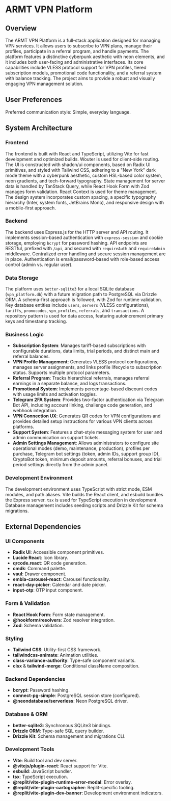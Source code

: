 # ARMT VPN Platform

## Overview

The ARMT VPN Platform is a full-stack application designed for managing VPN services. It allows users to subscribe to VPN plans, manage their profiles, participate in a referral program, and handle payments. The platform features a distinctive cyberpunk aesthetic with neon elements, and it includes both user-facing and administrative interfaces. Its core capabilities include VLESS protocol support for VPN profiles, tiered subscription models, promotional code functionality, and a referral system with balance tracking. The project aims to provide a robust and visually engaging VPN management solution.

## User Preferences

Preferred communication style: Simple, everyday language.

## System Architecture

### Frontend

The frontend is built with React and TypeScript, utilizing Vite for fast development and optimized builds. Wouter is used for client-side routing. The UI is constructed with shadcn/ui components, based on Radix UI primitives, and styled with Tailwind CSS, adhering to a "New York" dark mode theme with a cyberpunk aesthetic, custom HSL-based color system, neon gradients, and tech-forward typography. State management for server data is handled by TanStack Query, while React Hook Form with Zod manages form validation. React Context is used for theme management. The design system incorporates custom spacing, a specific typography hierarchy (Inter, system fonts, JetBrains Mono), and responsive design with a mobile-first approach.

### Backend

The backend uses Express.js for the HTTP server and API routing. It implements session-based authentication with `express-session` and cookie storage, employing `bcrypt` for password hashing. API endpoints are RESTful, prefixed with `/api`, and secured with `requireAuth` and `requireAdmin` middleware. Centralized error handling and secure session management are in place. Authentication is email/password-based with role-based access control (admin vs. regular user).

### Data Storage

The platform uses `better-sqlite3` for a local SQLite database (`vpn_platform.db`) with a future migration path to PostgreSQL via Drizzle ORM. A schema-first approach is followed, with Zod for runtime validation. Key database entities include `users`, `servers` (VLESS configurations), `tariffs`, `promocodes`, `vpn_profiles`, `referrals`, and `transactions`. A repository pattern is used for data access, featuring autoincrement primary keys and timestamp tracking.

### Business Logic

- **Subscription System**: Manages tariff-based subscriptions with configurable durations, data limits, trial periods, and distinct main and referral balances.
- **VPN Profile Management**: Generates VLESS protocol configurations, manages server assignments, and links profile lifecycle to subscription status. Supports multiple protocol parameters.
- **Referral Program**: Tracks hierarchical referrals, manages referral earnings in a separate balance, and logs transactions.
- **Promotional System**: Implements percentage-based discount codes with usage limits and activation toggles.
- **Telegram 2FA System**: Provides two-factor authentication via Telegram Bot API, including account linking, challenge code generation, and webhook integration.
- **VPN Connection UX**: Generates QR codes for VPN configurations and provides detailed setup instructions for various VPN clients across platforms.
- **Support System**: Features a chat-style messaging system for user and admin communication on support tickets.
- **Admin Settings Management**: Allows administrators to configure site operational modes (demo, maintenance, production), profiles per purchase, Telegram bot settings (token, admin IDs, support group ID), CryptoBot token, minimum deposit amounts, referral bonuses, and trial period settings directly from the admin panel.

### Development Environment

The development environment uses TypeScript with strict mode, ESM modules, and path aliases. Vite builds the React client, and esbuild bundles the Express server. `tsx` is used for TypeScript execution in development. Database management includes seeding scripts and Drizzle Kit for schema migrations.

## External Dependencies

### UI Components
- **Radix UI**: Accessible component primitives.
- **Lucide React**: Icon library.
- **qrcode.react**: QR code generation.
- **cmdk**: Command palette.
- **vaul**: Drawer component.
- **embla-carousel-react**: Carousel functionality.
- **react-day-picker**: Calendar and date picker.
- **input-otp**: OTP input component.

### Form & Validation
- **React Hook Form**: Form state management.
- **@hookform/resolvers**: Zod resolver integration.
- **Zod**: Schema validation.

### Styling
- **Tailwind CSS**: Utility-first CSS framework.
- **tailwindcss-animate**: Animation utilities.
- **class-variance-authority**: Type-safe component variants.
- **clsx** & **tailwind-merge**: Conditional className composition.

### Backend Dependencies
- **bcrypt**: Password hashing.
- **connect-pg-simple**: PostgreSQL session store (configured).
- **@neondatabase/serverless**: Neon PostgreSQL driver.

### Database & ORM
- **better-sqlite3**: Synchronous SQLite3 bindings.
- **Drizzle ORM**: Type-safe SQL query builder.
- **Drizzle Kit**: Schema management and migrations CLI.

### Development Tools
- **Vite**: Build tool and dev server.
- **@vitejs/plugin-react**: React support for Vite.
- **esbuild**: JavaScript bundler.
- **tsx**: TypeScript execution.
- **@replit/vite-plugin-runtime-error-modal**: Error overlay.
- **@replit/vite-plugin-cartographer**: Replit-specific tooling.
- **@replit/vite-plugin-dev-banner**: Development environment indicators.
